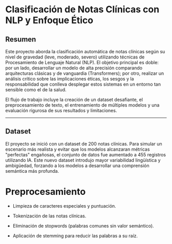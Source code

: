 # Clasificación de Notas Clínicas con NLP y Enfoque Ético

## Resumen
Este proyecto aborda la clasificación automática de notas clínicas según su nivel de gravedad (leve, moderado, severo) utilizando técnicas de Procesamiento de Lenguaje Natural (NLP). El objetivo principal es doble: por un lado, desarrollar un modelo de alta precisión comparando arquitecturas clásicas y de vanguardia (Transformers); por otro, realizar un análisis crítico sobre las implicaciones éticas, los sesgos y la responsabilidad que conlleva desplegar estos sistemas en un entorno tan sensible como el de la salud.

El flujo de trabajo incluye la creación de un dataset desafiante, el preprocesamiento de texto, el entrenamiento de múltiples modelos y una evaluación rigurosa de sus resultados y limitaciones.

---

## Dataset
El proyecto se inició con un dataset de 200 notas clínicas. Para simular un escenario más realista y evitar que los modelos alcanzaran métricas "perfectas" engañosas, el conjunto de datos fue aumentado a 455 registros utilizando IA. Este nuevo dataset introdujo mayor variabilidad lingüística y ambigüedad, forzando a los modelos a desarrollar una comprensión semántica más profunda.

# Preprocesamiento

 - Limpieza de caracteres especiales y puntuación.

 - Tokenización de las notas clínicas.

 - Eliminación de stopwords (palabras comunes sin valor semántico).

 - Aplicación de stemming para reducir las palabras a su raíz.
